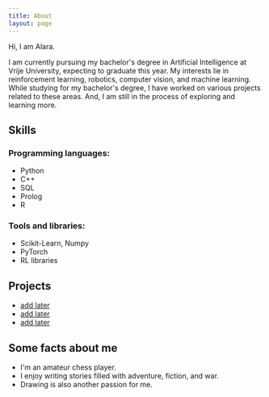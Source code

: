 ```yaml
---
title: About
layout: page
---
```


<p>Hi, I am Alara.</p>

<p>I am currently pursuing my bachelor's degree in Artificial Intelligence at Vrije University, expecting to graduate this year. My interests lie in reinforcement learning, robotics, computer vision, and machine learning. While studying for my bachelor's degree, I have worked on various projects related to these areas. And, I am still in the process of exploring and learning more. 
</p>

<h2>Skills</h2>
<h3>Programming languages:</h3>
<ul class="skill-list">
	<li>Python</li>
	<li>C++</li>
	<li>SQL</li>
	<li>Prolog</li>
	<li>R</li>
</ul>

<h3>Tools and libraries:</h3>
<ul class="skill-list">
	<li>Scikit-Learn, Numpy</li>
	<li>PyTorch</li>
	<li>RL libraries</li>
</ul>

<h2>Projects</h2>

<ul>
	<li><a href="https://github.com/">add later</a></li>
	<li><a href="https://github.com/">add later</a></li>
	<li><a href="https://github.com/">add later</a></li>
</ul>

<h2>Some facts about me</h2>
<ul class="skill-list">
	<li>I'm an amateur chess player.</li>
	<li>I enjoy writing stories filled with adventure, fiction, and war.</li>
	<li>Drawing is also another passion for me.</li>
</ul>

